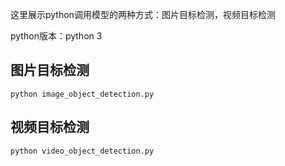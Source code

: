 
这里展示python调用模型的两种方式：图片目标检测，视频目标检测

python版本：python 3

## 图片目标检测

```
python image_object_detection.py
```

## 视频目标检测

```
python video_object_detection.py
```

